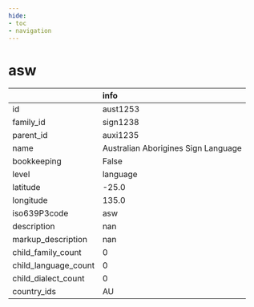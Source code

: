 ```yaml
---
hide:
- toc
- navigation
---
```

# asw
|                      | info                                |
|:---------------------|:------------------------------------|
| id                   | aust1253                            |
| family_id            | sign1238                            |
| parent_id            | auxi1235                            |
| name                 | Australian Aborigines Sign Language |
| bookkeeping          | False                               |
| level                | language                            |
| latitude             | -25.0                               |
| longitude            | 135.0                               |
| iso639P3code         | asw                                 |
| description          | nan                                 |
| markup_description   | nan                                 |
| child_family_count   | 0                                   |
| child_language_count | 0                                   |
| child_dialect_count  | 0                                   |
| country_ids          | AU                                  |